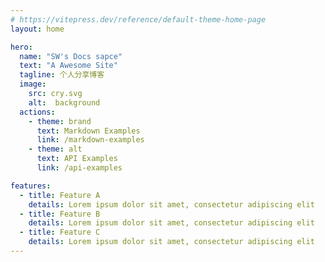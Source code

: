 ```yaml
---
# https://vitepress.dev/reference/default-theme-home-page
layout: home

hero:
  name: "SW's Docs sapce"
  text: "A Awesome Site"
  tagline: 个人分享博客
  image:
    src: cry.svg
    alt:  background
  actions:
    - theme: brand
      text: Markdown Examples
      link: /markdown-examples
    - theme: alt
      text: API Examples
      link: /api-examples

features:
  - title: Feature A
    details: Lorem ipsum dolor sit amet, consectetur adipiscing elit
  - title: Feature B
    details: Lorem ipsum dolor sit amet, consectetur adipiscing elit
  - title: Feature C
    details: Lorem ipsum dolor sit amet, consectetur adipiscing elit
---
```


